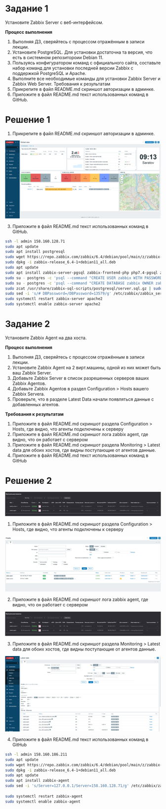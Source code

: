 # Задание 1
Установите Zabbix Server с веб-интерфейсом.

**Процесс выполнения**
1. Выполняя ДЗ, сверяйтесь с процессом отражённым в записи лекции.
2. Установите PostgreSQL. Для установки достаточна та версия, что есть в системном репозитороии Debian 11.
3. Пользуясь конфигуратором команд с официального сайта, составьте набор команд для установки последней версии Zabbix с поддержкой PostgreSQL и Apache.
4. Выполните все необходимые команды для установки Zabbix Server и Zabbix Web Server.
Требования к результатам
1. Прикрепите в файл README.md скриншот авторизации в админке.
2. Приложите в файл README.md текст использованных команд в GitHub.

# Решение 1
1. Прикрепите в файл README.md скриншот авторизации в админке.

![alt text](https://github.com/llenar/netology-gitlab-hw/blob/main/Screen/Scrn-Zabbix-server.png)

3. Приложите в файл README.md текст использованных команд в GitHub.
``` bash
ssh -l admin 158.160.128.71
sudo apt update
sudo apt install postgresql
sudo wget https://repo.zabbix.com/zabbix/6.4/debian/pool/main/z/zabbix-release/zabbix-release_6.4-1+debian11_all.deb
sudo dpkg -i zabbix-release_6.4-1+debian11_all.deb
sudo apt update
sudo apt install zabbix-server-pgsql zabbix-frontend-php php7.4-pgsql zabbix-apache-conf zabbix-sql-scripts
sudo su - postgres -c 'psql --command "CREATE USER zabbix WITH PASSWORD '\'13579\'';"'
sudo su - postgres -c 'psql --command "CREATE DATABASE zabbix OWNER zabbix;"'
sudo zcat /usr/share/zabbix-sql-scripts/postgresql/server.sql.gz | sudo -u zabbix psql zabbix
sudo sed -i 's/# DBPassword=/DBPassword=13579/g' /etc/zabbix/zabbix_server.conf
sudo systemctl restart zabbix-server apache2
sudo systemctl enable zabbix-server apache2

```
# Задание 2

Установите Zabbix Agent на два хоста.

**Процесс выполнения**
1. Выполняя ДЗ, сверяйтесь с процессом отражённым в записи лекции.
2. Установите Zabbix Agent на 2 вирт.машины, одной из них может быть ваш Zabbix Server.
3. Добавьте Zabbix Server в список разрешенных серверов ваших Zabbix Agentов.
4. Добавьте Zabbix Agentов в раздел Configuration > Hosts вашего Zabbix Servera.
5. Проверьте, что в разделе Latest Data начали появляться данные с добавленных агентов.
   
**Требования к результатам**
1. Приложите в файл README.md скриншот раздела Configuration > Hosts, где видно, что агенты подключены к серверу
2. Приложите в файл README.md скриншот лога zabbix agent, где видно, что он работает с сервером
3. Приложите в файл README.md скриншот раздела Monitoring > Latest data для обоих хостов, где видны поступающие от агентов данные.
4. Приложите в файл README.md текст использованных команд в GitHub


# Решение 2 

![alt text](https://github.com/llenar/netology-gitlab-hw/blob/main/Screen/Scrn-Zabbix-cloud.png)


1. Приложите в файл README.md скриншот раздела Configuration > Hosts, где видно, что агенты подключены к серверу
   
![alt text](https://github.com/llenar/netology-gitlab-hw/blob/main/Screen/Scrn-Zabbix-Agent.png)

2. Приложите в файл README.md скриншот лога zabbix agent, где видно, что он работает с сервером

![alt text](https://github.com/llenar/netology-gitlab-hw/blob/main/Screen/Scrn-Zabbix-cloud.png)

3. Приложите в файл README.md скриншот раздела Monitoring > Latest data для обоих хостов, где видны поступающие от агентов данные.
   
![alt text](https://github.com/llenar/netology-gitlab-hw/blob/main/Screen/Scrn-Zabbix-LatestData.png)

4. Приложите в файл README.md текст использованных команд в GitHub
   
``` bash
ssh -l admin 158.160.186.211
sudo apt update
sudo wget https://repo.zabbix.com/zabbix/6.4/debian/pool/main/z/zabbix-release/zabbix-release_6.4-1+debian11_all.deb
sudo dpkg -i zabbix-release_6.4-1+debian11_all.deb
sudo apt update
sudo apt install zabbix-agent
sudo sed -i 's/Server=127.0.0.1/Server=158.160.128.71/g' /etc/zabbix/zabbix_agentd.conf

sudo systemctl restart zabbix-agent
sudo systemctl enable zabbix-agent

```


